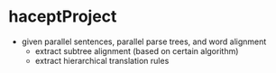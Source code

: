 # haceptProject

- given parallel sentences, parallel parse trees, and word alignment
	- extract subtree alignment (based on certain algorithm)
	- extract hierarchical translation rules
